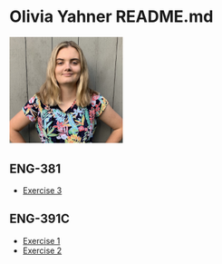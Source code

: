 <h1>Olivia Yahner README.md</h1>
<img src="images/headshot-600px.png" alt="Olivia Yahner Portrait" width="200"/>
<h2>ENG-381</h2>
<ul>
  <li><a href="exercise3.html">Exercise 3</a></li>
</ul>
<h2>ENG-391C</h2>
<ul>
  <li><a href="exercises/exercise1.html">Exercise 1</a></li>
  <li><a href="exercises/exercise2.html">Exercise 2</a></li>
</ul>
